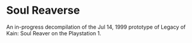 # Soul Reaverse

An in-progress decompilation of the Jul 14, 1999 prototype of Legacy of Kain: Soul Reaver on the Playstation 1.
